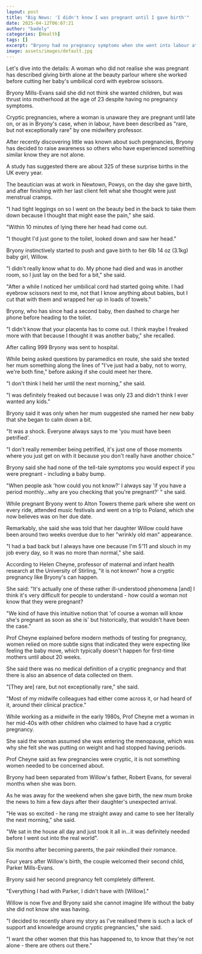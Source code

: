 ```yaml
---
layout: post
title: "Big News: 'I didn't know I was pregnant until I gave birth'"
date: 2025-04-12T06:07:21
author: "badely"
categories: [Health]
tags: []
excerpt: "Bryony had no pregnancy symptoms when she went into labour at the beauty salon she worked at."
image: assets/images/default.jpg
---
```


Let's dive into the details: A woman who did not realise she was pregnant has described giving birth alone at the beauty parlour where she worked before cutting her baby's umbilical cord with eyebrow scissors.

Bryony Mills-Evans said she did not think she wanted children, but was thrust into motherhood at the age of 23 despite having no pregnancy symptoms.

Cryptic pregnancies, where a woman is unaware they are pregnant until late on, or as in Bryony's case, when in labour, have been described as "rare, but not exceptionally rare" by one midwifery professor.

After recently discovering little was known about such pregnancies, Bryony has decided to raise awareness so others who have experienced something similar know they are not alone.

A study has suggested there are about 325 of these surprise births in the UK every year.

The beautician was at work in Newtown, Powys, on the day she gave birth, and after finishing with her last client felt what she thought were just menstrual cramps.

"I had tight leggings on so I went on the beauty bed in the back to take them down because I thought that might ease the pain," she said.

"Within 10 minutes of lying there her head had come out.

"I thought I'd just gone to the toilet, looked down and saw her head."

Bryony instinctively started to push and gave birth to her 6lb 14 oz (3.1kg) baby girl, Willow.

"I didn't really know what to do. My phone had died and was in another room, so I just lay on the bed for a bit," she said.

"After a while I noticed her umbilical cord had started going white. I had eyebrow scissors next to me, not that I know anything about babies, but I cut that with them and wrapped her up in loads of towels."

Bryony, who has since had a second baby, then dashed to charge her phone before heading to the toilet.

"I didn't know that your placenta has to come out. I think maybe I freaked more with that because I thought it was another baby," she recalled.

After calling 999 Bryony was sent to hospital.

While being asked questions by paramedics en route, she said she texted her mum something along the lines of "I've just had a baby, not to worry, we're both fine," before asking if she could meet her there.

"I don't think I held her until the next morning," she said.

"I was definitely freaked out because I was only 23 and didn't think I ever wanted any kids."

Bryony said it was only when her mum suggested she named her new baby that she began to calm down a bit.

"It was a shock. Everyone always says to me 'you must have been petrified'.

"I don't really remember being petrified, it's just one of those moments where you just get on with it because you don't really have another choice."

Bryony said she had none of the tell-tale symptoms you would expect if you were pregnant - including a baby bump.

"When people ask 'how could you not know?' I always say 'if you have a period monthly...why are you checking that you're pregnant?' " she said.

While pregnant Bryony went to Alton Towers theme park where she went on every ride, attended music festivals and went on a trip to Poland, which she now believes was on her due date.

Remarkably, she said she was told that her daughter Willow could have been around two weeks overdue due to her "wrinkly old man" appearance.

"I had a bad back but I always have one because I'm 5'11 and slouch in my job every day, so it was no more than normal," she said.

According to Helen Cheyne, professor of maternal and infant health research at the University of Stirling, "it is not known" how a cryptic pregnancy like Bryony's can happen.

She said: "It's actually one of these rather ill-understood phenomena [and] I think it's very difficult for people to understand - how could a woman not know that they were pregnant?

"We kind of have this intuitive notion that 'of course a woman will know she's pregnant as soon as she is' but historically, that wouldn't have been the case."

Prof Cheyne explained before modern methods of testing for pregnancy, women relied on more subtle signs that indicated they were expecting like feeling the baby move, which typically doesn't happen for first-time mothers until about 20 weeks.

She said there was no medical definition of a cryptic pregnancy and that there is also an absence of data collected on them.

"[They are] rare, but not exceptionally rare," she said.

"Most of my midwife colleagues had either come across it, or had heard of it, around their clinical practice."

While working as a midwife in the early 1980s, Prof Cheyne met a woman in her mid-40s with other children who claimed to have had a cryptic pregnancy.

She said the woman assumed she was entering the menopause, which was why she felt she was putting on weight and had stopped having periods.

Prof Cheyne said as few pregnancies were cryptic, it is not something women needed to be concerned about.

Bryony had been separated from Willow's father, Robert Evans, for several months when she was born.

As he was away for the weekend when she gave birth, the new mum broke the news to him a few days after their daughter's unexpected arrival.

"He was so excited - he rang me straight away and came to see her literally the next morning," she said.

"We sat in the house all day and just took it all in...it was definitely needed before I went out into the real world".

Six months after becoming parents, the pair rekindled their romance.

Four years after Willow's birth, the couple welcomed their second child, Parker Mills-Evans.

Bryony said her second pregnancy felt completely different.

"Everything I had with Parker, I didn't have with [Willow]."

Willow is now five and Bryony said she cannot imagine life without the baby she did not know she was having.

"I decided to recently share my story as I've realised there is such a lack of support and knowledge around cryptic pregnancies," she said.

"I want the other women that this has happened to, to know that they're not alone - there are others out there."

